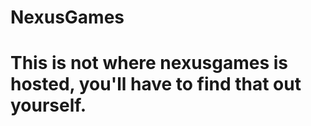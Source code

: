 # NexusGames
<h1>This is not where nexusgames is hosted, you'll have to find that out yourself.<h1>
